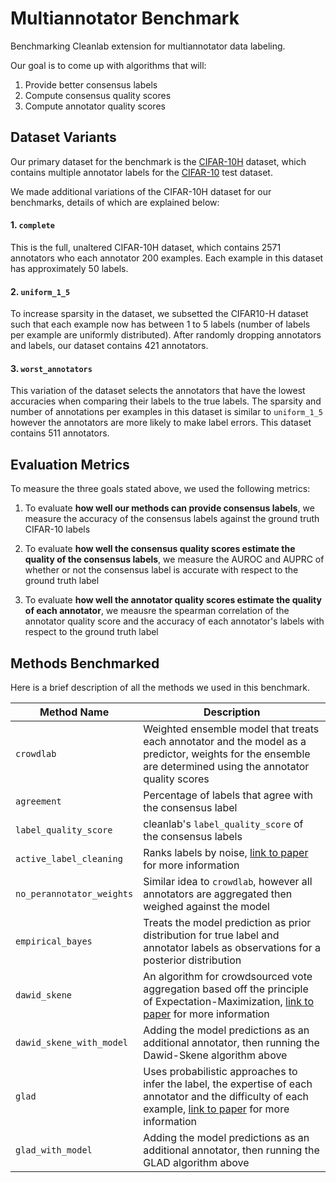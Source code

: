 # Multiannotator Benchmark
Benchmarking Cleanlab extension for multiannotator data labeling.

Our goal is to come up with algorithms that will:
1. Provide better consensus labels
2. Compute consensus quality scores 
3. Compute annotator quality scores

## Dataset Variants
Our primary dataset for the benchmark is the [CIFAR-10H](https://github.com/jcpeterson/cifar-10h) dataset, which contains multiple annotator labels for the [CIFAR-10](https://www.cs.toronto.edu/~kriz/cifar.html) test dataset.

We made additional variations of the CIFAR-10H dataset for our benchmarks, details of which are explained below:

#### 1. `complete`
This is the full, unaltered CIFAR-10H dataset, which contains 2571 annotators who each annotator 200 examples. Each example in this dataset has approximately 50 labels.

#### 2. `uniform_1_5`
To increase sparsity in the dataset, we subsetted the CIFAR10-H dataset such that each example now has between 1 to 5 labels (number of labels per example are uniformly distributed). After randomly dropping annotators and labels, our dataset contains 421 annotators.

#### 3. `worst_annotators`
This variation of the dataset selects the annotators that have the lowest accuracies when comparing their labels to the true labels. The sparsity and number of annotations per examples in this dataset is similar to `uniform_1_5` however the annotators are more likely to make label errors. This dataset contains 511 annotators.

## Evaluation Metrics

To measure the three goals stated above, we used the following metrics:

1. To evaluate **how well our methods can provide consensus labels**, we measure the accuracy of the consensus labels against the ground truth CIFAR-10 labels

2. To evaluate **how well the consensus quality scores estimate the quality of the consensus labels**, we measure the AUROC and AUPRC of whether or not the consensus label is accurate with respect to the ground truth label

3. To evaluate **how well the annotator quality scores estimate the quality of each annotator**, we meausre the spearman correlation of the annotator quality score and the accuracy of each annotator's labels with respect to the ground truth label



## Methods Benchmarked

Here is a brief description of all the methods we used in this benchmark.

| Method Name | Description |
| --- | ----------- |
| `crowdlab` | Weighted ensemble model that treats each annotator and the model as a predictor, weights for the ensemble are determined using the annotator quality scores | 
| `agreement` | Percentage of labels that agree with the consensus label |
| `label_quality_score` | cleanlab's `label_quality_score` of the consensus labels |
| `active_label_cleaning` | Ranks labels by noise, [link to paper](https://www.nature.com/articles/s41467-022-28818-3.pdf?origin=ppub) for more information |
| `no_perannotator_weights` | Similar idea to `crowdlab`, however all annotators are aggregated then weighed against the model |
| `empirical_bayes` | Treats the model prediction as prior distribution for true label and annotator labels as observations for a posterior distribution |
| `dawid_skene` |  An algorithm for crowdsourced vote aggregation based off the principle of Expectation-Maximization, [link to paper](https://www.jstor.org/stable/2346806?origin=crossref) for more information |
| `dawid_skene_with_model` | Adding the model predictions as an additional annotator, then running the Dawid-Skene algorithm above |
| `glad` | Uses probabilistic approaches to infer the label, the expertise of each annotator and the difficulty of each example, [link to paper](https://proceedings.neurips.cc/paper/2009/file/f899139df5e1059396431415e770c6dd-Paper.pdf) for more information |
| `glad_with_model` |  Adding the model predictions as an additional annotator, then running the GLAD algorithm above |
